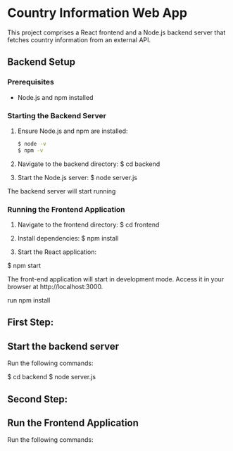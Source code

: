 
# Country Information Web App

This project comprises a React frontend and a Node.js backend server that fetches country information from an external API.

## Backend Setup

### Prerequisites
- Node.js and npm installed

### Starting the Backend Server
1. Ensure Node.js and npm are installed:
   ```bash
   $ node -v
   $ npm -v

3. Navigate to the backend directory:
  $ cd backend

4. Start the Node.js server:
  $ node server.js

The backend server will start running

### Running the Frontend Application

1. Navigate to the frontend directory:
$ cd frontend

2. Install dependencies:
$ npm install

3. Start the React application:

$ npm start

The front-end application will start in development mode. Access it in your browser at http://localhost:3000.













run npm install

## First Step:
## Start the backend server
Run the following commands:

$ cd backend
$ node server.js


## Second Step:
## Run the Frontend Application

Run the following commands:
